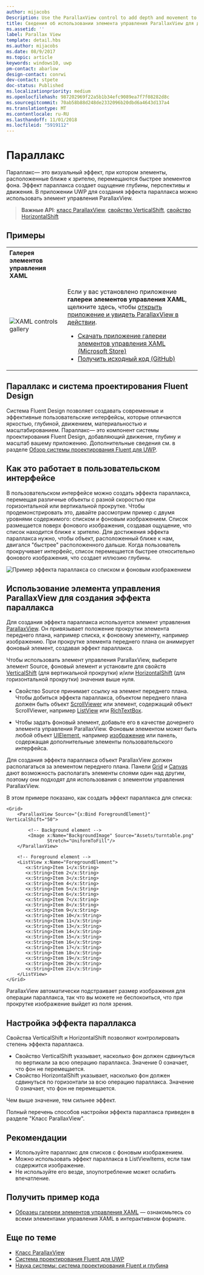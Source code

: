 ```yaml
---
author: mijacobs
Description: Use the ParallaxView control to add depth and movement to your app.
title: Сведения об использовании элемента управления ParallaxView для добавления в приложение глубины и движения.
ms.assetid: ''
label: Parallax View
template: detail.hbs
ms.author: mijacobs
ms.date: 08/9/2017
ms.topic: article
keywords: windows10, uwp
pm-contact: abarlow
design-contact: conrwi
dev-contact: stpete
doc-status: Published
ms.localizationpriority: medium
ms.openlocfilehash: 987202969f22a5b1b34efc9089ea7f7f08282d8c
ms.sourcegitcommit: 70ab58b88d248de2332096b20dbd6a4643d137a4
ms.translationtype: MT
ms.contentlocale: ru-RU
ms.lasthandoff: 11/01/2018
ms.locfileid: "5919112"
---
```

# <a name="parallax"></a>Параллакс

Параллакс— это визуальный эффект, при котором элементы, расположенные ближе к зрителю, перемещаются быстрее элементов фона. Эффект параллакса создает ощущение глубины, перспективы и движения. В приложении UWP для создания эффекта параллакса можно использовать элемент управления ParallaxView.  

> **Важные API**: [класс ParallaxView](https://docs.microsoft.com/uwp/api/Windows.UI.Xaml.Controls.Parallaxview), [свойство VerticalShift](https://docs.microsoft.com/uwp/api/Windows.UI.Xaml.Controls.Parallaxview.VerticalShift), [свойство HorizontalShift](https://docs.microsoft.com/uwp/api/Windows.UI.Xaml.Controls.Parallaxview.HorizontalShift)

## <a name="examples"></a>Примеры

<table>
<th align="left">Галерея элементов управления XAML<th>
<tr>
<td><img src="images/xaml-controls-gallery-sm.png" alt="XAML controls gallery"></img></td>
<td>
    <p>Если у вас установлено приложение <strong style="font-weight: semi-bold">галереи элементов управления XAML</strong>, щелкните здесь, чтобы <a href="xamlcontrolsgallery:/item/ParallaxView">открыть приложение и увидеть ParallaxView в действии</a>.</p>
    <ul>
    <li><a href="https://www.microsoft.com/store/productId/9MSVH128X2ZT">Скачать приложение галереи элементов управления XAML (Microsoft Store)</a></li>
    <li><a href="https://github.com/Microsoft/Windows-universal-samples/tree/master/Samples/XamlUIBasics">Получить исходный код (GitHub)</a></li>
    </ul>
</td>
</tr>
</table>

## <a name="parallax-and-the-fluent-design-system"></a>Параллакс и система проектирования Fluent Design

 Система Fluent Design позволяет создавать современные и эффективные пользовательские интерфейсы, которые отличаются яркостью, глубиной, движением, материальностью и масштабированием. Параллакс— это компонент системы проектирования Fluent Design, добавляющий движение, глубину и масштаб вашему приложению. Дополнительные сведения см. в разделе [Обзор системы проектирования Fluent для UWP](../fluent-design-system/index.md).

## <a name="how-it-works-in-a-user-interface"></a>Как это работает в пользовательском интерфейсе

В пользовательском интерфейсе можно создать эффекта параллакса, перемещая различные объекты с разной скоростью при горизонтальной или вертикальной прокрутке. <!-- Parallax is an important tool in adding depth to applications along with other techniques like transition animations, perspective tilt, and layering. --> Чтобы продемонстрировать это, давайте рассмотрим пример с двумя уровнями содержимого: списком и фоновым изображением.  Список размещается поверх фонового изображения, создавая ощущение, что список находится ближе к зрителю.  Для достижения эффекта параллакса нужно, чтобы объект, расположенный ближе к нам, двигался "быстрее" расположенного дальше.  Когда пользователь прокручивает интерфейс, список перемещается быстрее относительно фонового изображения, что создает иллюзию глубины.

 ![Пример эффекта параллакса со списком и фоновым изображением](images/_Parallax_v2.gif)

 
## <a name="using-the-parallaxview-control-to-create-a-parallax-effect"></a>Использование элемента управления ParallaxView для создания эффекта параллакса

Для создания эффекта параллакса используется элемент управления [ParallaxView](https://docs.microsoft.com/uwp/api/Windows.UI.Xaml.Controls.Parallaxview). Он привязывает положение прокрутки элемента переднего плана, например списка, к фоновому элементу, например изображению. При прокрутке элемента переднего плана он анимирует фоновый элемент, создавая эффект параллакса. 

Чтобы использовать элемент управления ParallaxView, выберите элемент Source, фоновый элемент и установите для свойств [VerticalShift](https://docs.microsoft.com/uwp/api/Windows.UI.Xaml.Controls.Parallaxview.VerticalShift) (для вертикальной прокрутки) и/или [HorizontalShift](https://docs.microsoft.com/uwp/api/Windows.UI.Xaml.Controls.Parallaxview.HorizontalShift) (для горизонтальной прокрутки) значения выше нуля. 
* Свойство Source принимает ссылку на элемент переднего плана. Чтобы добиться эффекта параллакса, объектом переднего плана должен быть объект [ScrollViewer](https://docs.microsoft.com/en-us/uwp/api/Windows.UI.Xaml.Controls.ScrollViewer) или элемент, содержащий объект ScrollViewer, например [ListView](https://docs.microsoft.com/en-us/uwp/api/windows.ui.xaml.controls.listview) или [RichTextBox](https://docs.microsoft.com/en-us/uwp/api/Windows.UI.Xaml.Controls.RichEditBox). 

* Чтобы задать фоновый элемент, добавьте его в качестве дочернего элемента управления ParallaxView. Фоновым элементом может быть любой объект [UIElement](https://docs.microsoft.com/en-us/uwp/api/windows.ui.xaml.uielement), например [изображение](https://docs.microsoft.com/en-us/uwp/api/Windows.UI.Xaml.Controls.Image) или панель, содержащая дополнительные элементы пользовательского интерфейса. 

Для создания эффекта параллакса объект ParallaxView должен располагаться за элементом переднего плана. Панели [Grid](https://docs.microsoft.com/en-us/uwp/api/windows.ui.xaml.controls.grid) и [Canvas](https://docs.microsoft.com/en-us/uwp/api/windows.ui.xaml.controls.canvas) дают возможность располагать элементы слоями один над другим, поэтому они подходят для использования с элементом управления ParallaxView.  

В этом примере показано, как создать эффект параллакса для списка:
 
```xaml
<Grid>
    <ParallaxView Source="{x:Bind ForegroundElement}" VerticalShift="50"> 
    
        <!-- Background element --> 
        <Image x:Name="BackgroundImage" Source="Assets/turntable.png"
               Stretch="UniformToFill"/>
    </ParallaxView>
    
    <!-- Foreground element -->
    <ListView x:Name="ForegroundElement">
       <x:String>Item 1</x:String> 
       <x:String>Item 2</x:String> 
       <x:String>Item 3</x:String> 
       <x:String>Item 4</x:String> 
       <x:String>Item 5</x:String>  
       <x:String>Item 6</x:String> 
       <x:String>Item 7</x:String> 
       <x:String>Item 8</x:String> 
       <x:String>Item 9</x:String> 
       <x:String>Item 10</x:String>     
       <x:String>Item 11</x:String> 
       <x:String>Item 13</x:String> 
       <x:String>Item 14</x:String> 
       <x:String>Item 15</x:String> 
       <x:String>Item 16</x:String>     
       <x:String>Item 17</x:String> 
       <x:String>Item 18</x:String> 
       <x:String>Item 19</x:String> 
       <x:String>Item 20</x:String> 
       <x:String>Item 21</x:String>        
    </ListView>
</Grid>
``` 

ParallaxView автоматически подстраивает размер изображения для операции параллакса, так что вы можете не беспокоиться, что при прокрутке изображение выйдет из поля зрения.

## <a name="customizing-the-parallax-effect"></a>Настройка эффекта параллакса 

Свойства VerticalShift и HorizontalShift позволяют контролировать степень эффекта параллакса.

* Свойство VerticalShift указывает, насколько фон должен сдвинуться по вертикали за всю операцию параллакса. Значение 0 означает, что фон не перемещается.
* Свойство HorizontalShift указывает, насколько фон должен сдвинуться по горизонтали за всю операцию параллакса. Значение 0 означает, что фон не перемещается.

Чем выше значение, тем сильнее эффект. 

Полный перечень способов настройки эффекта параллакса приведен в разделе "Класс ParallaxView". 

## <a name="dos-and-donts"></a>Рекомендации

- Используйте параллакс для списков с фоновым изображением.
- Можно использовать эффект параллакса в ListViewItems, если там содержится изображение.
- Не используйте его везде, злоупотребление может ослабить впечатление.

## <a name="get-the-sample-code"></a>Получить пример кода

- [Образец галереи элементов управления XAML](https://github.com/Microsoft/Windows-universal-samples/tree/master/Samples/XamlUIBasics) — ознакомьтесь со всеми элементами управления XAML в интерактивном формате.

## <a name="related-articles"></a>Еще по теме

- [Класс ParallaxView](https://docs.microsoft.com/uwp/api/Windows.UI.Xaml.Controls.Parallaxview) 
- [Система проектирования Fluent для UWP](../fluent-design-system/index.md)
- [Наука системы: система проектирования Fluent и глубина](https://medium.com/microsoft-design/science-in-the-system-fluent-design-and-depth-fb6d0f23a53f)
